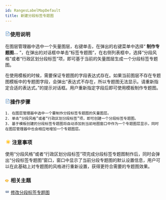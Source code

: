 ```yaml
---
id: RangesLabelMapDefault
title: 新建分段标签专题图
---
```

### ![](../../img/read.gif)使用说明

在图层管理器中选中一个矢量图层，右键单击，在弹出的右键菜单中选择“ **制作专题图...**
”，在弹出的对话框中单击“标签专题图”，在右侧列表框中，选择“分段风格”或者“行政区划分段标签”项，即可基于当前的矢量图层生成一个分段标签专题图。

在使用模板的时候，需要保证专题图的字段表达式存在。如果当前图层不存在专题图模板中的专题图字段，会弹出“表达式不存在，所以专题图无法显示。请重新指定合适的表达式。”的提示对话框。用户重新指定字段后即可使用模板制作专题图。

### ![](../../img/read.gif)操作步骤

    1. 在图层管理器中选中一个要制作分段标签专题图的矢量图层。
    2. 单击“分段风格”或者“行政区划分段标签”项，即可创建一个分段标签专题图。
    3. 基于模板创建的分段标签专题图将自动添加到当前地图窗口中作为一个专题图层显示，同时在图层管理器中也会相应地增加一个专题图层。

### ![](../../img/note.png)注意事项

使用“分段风格”或者“行政区划分段标签”项完成分段标签专题图制作后，同时会弹出“分段标签专题图”窗口，窗口中显示了当前分段专题图的默认设置信息，用户可以在此基础上对专题图的风格进行重新设置，获得更符合需要的专题图效果。

### ![](../../img/seealso.png) 相关主题

![](../../img/smalltitle.png) [修改分段标签专题图](RangesLabelMapDia)

